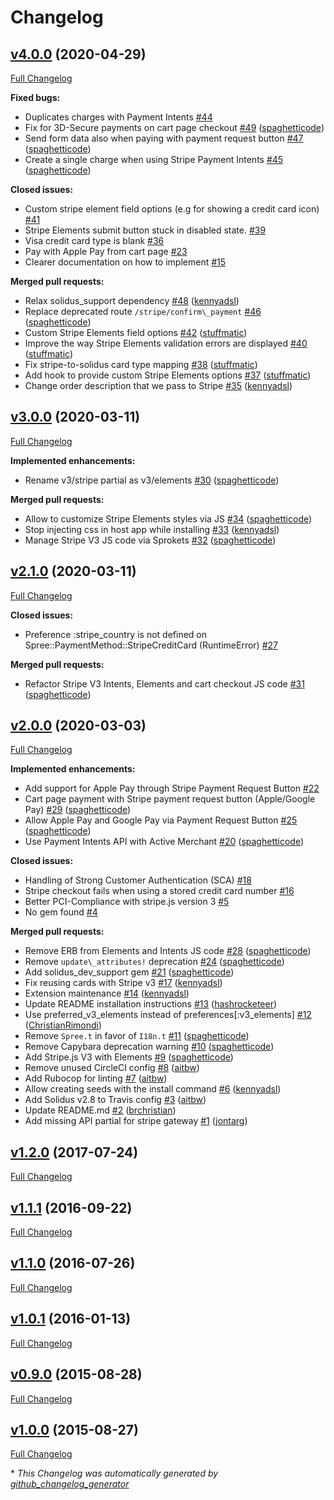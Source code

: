 # Changelog

## [v4.0.0](https://github.com/solidusio/solidus_stripe/tree/v4.0.0) (2020-04-29)

[Full Changelog](https://github.com/solidusio/solidus_stripe/compare/v3.0.0...v4.0.0)

**Fixed bugs:**

- Duplicates charges with Payment Intents [\#44](https://github.com/solidusio/solidus_stripe/issues/44)
- Fix for 3D-Secure payments on cart page checkout [\#49](https://github.com/solidusio/solidus_stripe/pull/49) ([spaghetticode](https://github.com/spaghetticode))
- Send form data also when paying with payment request button [\#47](https://github.com/solidusio/solidus_stripe/pull/47) ([spaghetticode](https://github.com/spaghetticode))
- Create a single charge when using Stripe Payment Intents [\#45](https://github.com/solidusio/solidus_stripe/pull/45) ([spaghetticode](https://github.com/spaghetticode))

**Closed issues:**

- Custom stripe element field options \(e.g for showing a credit card icon\) [\#41](https://github.com/solidusio/solidus_stripe/issues/41)
- Stripe Elements submit button stuck in disabled state. [\#39](https://github.com/solidusio/solidus_stripe/issues/39)
- Visa credit card type is blank [\#36](https://github.com/solidusio/solidus_stripe/issues/36)
- Pay with Apple Pay from cart page [\#23](https://github.com/solidusio/solidus_stripe/issues/23)
- Clearer documentation on how to implement [\#15](https://github.com/solidusio/solidus_stripe/issues/15)

**Merged pull requests:**

- Relax solidus\_support dependency [\#48](https://github.com/solidusio/solidus_stripe/pull/48) ([kennyadsl](https://github.com/kennyadsl))
- Replace deprecated route `/stripe/confirm\_payment` [\#46](https://github.com/solidusio/solidus_stripe/pull/46) ([spaghetticode](https://github.com/spaghetticode))
- Custom Stripe Elements field options [\#42](https://github.com/solidusio/solidus_stripe/pull/42) ([stuffmatic](https://github.com/stuffmatic))
- Improve the way Stripe Elements validation errors are displayed [\#40](https://github.com/solidusio/solidus_stripe/pull/40) ([stuffmatic](https://github.com/stuffmatic))
- Fix stripe-to-solidus card type mapping [\#38](https://github.com/solidusio/solidus_stripe/pull/38) ([stuffmatic](https://github.com/stuffmatic))
- Add hook to provide custom Stripe Elements options [\#37](https://github.com/solidusio/solidus_stripe/pull/37) ([stuffmatic](https://github.com/stuffmatic))
- Change order description that we pass to Stripe [\#35](https://github.com/solidusio/solidus_stripe/pull/35) ([kennyadsl](https://github.com/kennyadsl))

## [v3.0.0](https://github.com/solidusio/solidus_stripe/tree/v3.0.0) (2020-03-11)

[Full Changelog](https://github.com/solidusio/solidus_stripe/compare/v2.1.0...v3.0.0)

**Implemented enhancements:**

- Rename v3/stripe partial as v3/elements [\#30](https://github.com/solidusio/solidus_stripe/pull/30) ([spaghetticode](https://github.com/spaghetticode))

**Merged pull requests:**

- Allow to customize Stripe Elements styles via JS [\#34](https://github.com/solidusio/solidus_stripe/pull/34) ([spaghetticode](https://github.com/spaghetticode))
- Stop injecting css in host app while installing [\#33](https://github.com/solidusio/solidus_stripe/pull/33) ([kennyadsl](https://github.com/kennyadsl))
- Manage Stripe V3 JS code via Sprokets [\#32](https://github.com/solidusio/solidus_stripe/pull/32) ([spaghetticode](https://github.com/spaghetticode))

## [v2.1.0](https://github.com/solidusio/solidus_stripe/tree/v2.1.0) (2020-03-11)

[Full Changelog](https://github.com/solidusio/solidus_stripe/compare/v2.0.0...v2.1.0)

**Closed issues:**

- Preference :stripe\_country is not defined on Spree::PaymentMethod::StripeCreditCard \(RuntimeError\) [\#27](https://github.com/solidusio/solidus_stripe/issues/27)

**Merged pull requests:**

- Refactor Stripe V3 Intents, Elements and cart checkout JS code [\#31](https://github.com/solidusio/solidus_stripe/pull/31) ([spaghetticode](https://github.com/spaghetticode))

## [v2.0.0](https://github.com/solidusio/solidus_stripe/tree/v2.0.0) (2020-03-03)

[Full Changelog](https://github.com/solidusio/solidus_stripe/compare/v1.2.0...v2.0.0)

**Implemented enhancements:**

- Add support for Apple Pay through Stripe Payment Request Button [\#22](https://github.com/solidusio/solidus_stripe/issues/22)
- Cart page payment with Stripe payment request button \(Apple/Google Pay\)  [\#29](https://github.com/solidusio/solidus_stripe/pull/29) ([spaghetticode](https://github.com/spaghetticode))
- Allow Apple Pay and Google Pay via Payment Request Button [\#25](https://github.com/solidusio/solidus_stripe/pull/25) ([spaghetticode](https://github.com/spaghetticode))
- Use Payment Intents API with Active Merchant [\#20](https://github.com/solidusio/solidus_stripe/pull/20) ([spaghetticode](https://github.com/spaghetticode))

**Closed issues:**

- Handling of Strong Customer Authentication \(SCA\) [\#18](https://github.com/solidusio/solidus_stripe/issues/18)
- Stripe checkout fails when using a stored credit card number [\#16](https://github.com/solidusio/solidus_stripe/issues/16)
- Better PCI-Compliance with stripe.js version 3 [\#5](https://github.com/solidusio/solidus_stripe/issues/5)
- No gem found [\#4](https://github.com/solidusio/solidus_stripe/issues/4)

**Merged pull requests:**

- Remove ERB from Elements and Intents JS code [\#28](https://github.com/solidusio/solidus_stripe/pull/28) ([spaghetticode](https://github.com/spaghetticode))
- Remove `update\_attributes!` deprecation [\#24](https://github.com/solidusio/solidus_stripe/pull/24) ([spaghetticode](https://github.com/spaghetticode))
- Add solidus\_dev\_support gem [\#21](https://github.com/solidusio/solidus_stripe/pull/21) ([spaghetticode](https://github.com/spaghetticode))
- Fix reusing cards with Stripe v3 [\#17](https://github.com/solidusio/solidus_stripe/pull/17) ([kennyadsl](https://github.com/kennyadsl))
- Extension maintenance [\#14](https://github.com/solidusio/solidus_stripe/pull/14) ([kennyadsl](https://github.com/kennyadsl))
- Update README installation instructions [\#13](https://github.com/solidusio/solidus_stripe/pull/13) ([hashrocketeer](https://github.com/hashrocketeer))
- Use preferred\_v3\_elements instead of preferences\[:v3\_elements\] [\#12](https://github.com/solidusio/solidus_stripe/pull/12) ([ChristianRimondi](https://github.com/ChristianRimondi))
- Remove `Spree.t` in favor of `I18n.t` [\#11](https://github.com/solidusio/solidus_stripe/pull/11) ([spaghetticode](https://github.com/spaghetticode))
- Remove Capybara deprecation warning [\#10](https://github.com/solidusio/solidus_stripe/pull/10) ([spaghetticode](https://github.com/spaghetticode))
- Add Stripe.js V3 with Elements [\#9](https://github.com/solidusio/solidus_stripe/pull/9) ([spaghetticode](https://github.com/spaghetticode))
- Remove unused CircleCI config [\#8](https://github.com/solidusio/solidus_stripe/pull/8) ([aitbw](https://github.com/aitbw))
- Add Rubocop for linting [\#7](https://github.com/solidusio/solidus_stripe/pull/7) ([aitbw](https://github.com/aitbw))
- Allow creating seeds with the install command [\#6](https://github.com/solidusio/solidus_stripe/pull/6) ([kennyadsl](https://github.com/kennyadsl))
- Add Solidus v2.8 to Travis config [\#3](https://github.com/solidusio/solidus_stripe/pull/3) ([aitbw](https://github.com/aitbw))
- Update README.md [\#2](https://github.com/solidusio/solidus_stripe/pull/2) ([brchristian](https://github.com/brchristian))
- Add missing API partial for stripe gateway [\#1](https://github.com/solidusio/solidus_stripe/pull/1) ([jontarg](https://github.com/jontarg))

## [v1.2.0](https://github.com/solidusio/solidus_stripe/tree/v1.2.0) (2017-07-24)

[Full Changelog](https://github.com/solidusio/solidus_stripe/compare/v1.1.1...v1.2.0)

## [v1.1.1](https://github.com/solidusio/solidus_stripe/tree/v1.1.1) (2016-09-22)

[Full Changelog](https://github.com/solidusio/solidus_stripe/compare/v1.1.0...v1.1.1)

## [v1.1.0](https://github.com/solidusio/solidus_stripe/tree/v1.1.0) (2016-07-26)

[Full Changelog](https://github.com/solidusio/solidus_stripe/compare/v1.0.1...v1.1.0)

## [v1.0.1](https://github.com/solidusio/solidus_stripe/tree/v1.0.1) (2016-01-13)

[Full Changelog](https://github.com/solidusio/solidus_stripe/compare/v0.9.0...v1.0.1)

## [v0.9.0](https://github.com/solidusio/solidus_stripe/tree/v0.9.0) (2015-08-28)

[Full Changelog](https://github.com/solidusio/solidus_stripe/compare/v1.0.0...v0.9.0)

## [v1.0.0](https://github.com/solidusio/solidus_stripe/tree/v1.0.0) (2015-08-27)

[Full Changelog](https://github.com/solidusio/solidus_stripe/compare/c20c3f69811d68c374ffedc2e20c1bc6bdb45f95...v1.0.0)



\* *This Changelog was automatically generated by [github_changelog_generator](https://github.com/github-changelog-generator/github-changelog-generator)*
